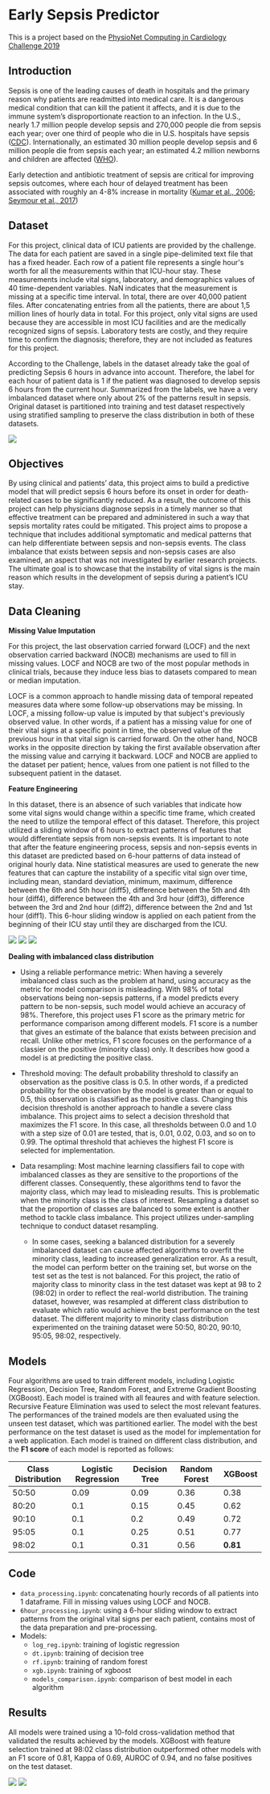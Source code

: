 # Early Sepsis Predictor
This is a project based on the [PhysioNet Computing in Cardiology Challenge 2019](https://physionet.org/content/challenge-2019/1.0.0/)

## Introduction
Sepsis is one of the leading causes of death in hospitals and the primary reason why patients are readmitted into medical care.
It is a dangerous medical condition that can kill the patient it affects, and it is due to the immune system’s disproportionate reaction to an infection.
In the U.S., nearly 1.7 million people develop sepsis and 270,000 people die from sepsis each year; over one third of people who die in U.S.
hospitals have sepsis ([CDC](https://www.cdc.gov/sepsis/datareports/index.html)). Internationally, an estimated 30 million people develop sepsis and 6 million people
die from sepsis each year; an estimated 4.2 million newborns and children are affected ([WHO](https://www.who.int/news-room/fact-sheets/detail/sepsis)).

Early detection and antibiotic treatment of sepsis are critical for improving sepsis outcomes, where each hour of delayed treatment has been associated
with roughly an 4-8% increase in mortality ([Kumar et al., 2006](https://www.ncbi.nlm.nih.gov/pubmed/16625125); [Seymour et al., 2017](https://www.ncbi.nlm.nih.gov/pubmed/28528569))

## Dataset
For this project, clinical data of ICU patients are provided by the challenge. The data for each patient are saved in a single pipe-delimited text file that
has a fixed header. Each row of a patient file represents a single hour's worth for all the measurements within that ICU-hour stay. These measurements include
vital signs, laboratory, and demographics values of 40 time-dependent variables. NaN indicates that the measurement is missing at a specific time interval.
In total, there are over 40,000 patient files. After concatenating entries from all the patients, there are about 1,5 million lines of hourly data in total.
For this project, only vital signs are used because they are accessible in most ICU facilities and are the medically recognized signs of sepsis.
Laboratory tests are costly, and they require time to confirm the diagnosis; therefore, they are not included as features for this project.

According to the Challenge, labels in the dataset already take the goal of predicting Sepsis 6 hours in advance into account. Therefore, the label for each hour
of patient data is 1 if the patient was diagnosed to develop sepsis 6 hours from the current hour. Summarized from the labels, we have a very imbalanced dataset
where only about 2% of the patterns result in sepsis. Original dataset is partitioned into training and test dataset respectively using stratified sampling to preserve
the class distribution in both of these datasets.

![](/images/imbalance.png)

## Objectives
By using clinical and patients’ data, this project aims to build a predictive model that will predict sepsis 6 hours before its onset in order for death-related
cases to be significantly reduced. As a result, the outcome of this project can help physicians diagnose sepsis in a timely manner so that effective treatment
can be prepared and administered in such a way that sepsis mortality rates could be mitigated. This project aims to propose a technique that includes additional
symptomatic and medical patterns that can help differentiate between sepsis and non-sepsis events. The class imbalance that exists between sepsis and non-sepsis
cases are also examined, an aspect that was not investigated by earlier research projects. The ultimate goal is to showcase that the instability of vital signs is
the main reason which results in the development of sepsis during a patient’s ICU stay.

## Data Cleaning

**Missing Value Imputation**

For this project, the last observation carried forward (LOCF) and the next observation carried backward (NOCB) mechanisms are used to fill in missing values.
LOCF and NOCB are two of the most popular methods in clinical trials, because they induce less bias to datasets compared to mean or median imputation.

LOCF is a common approach to handle missing data of temporal repeated measures data where some follow-up observations may be missing. In LOCF, a missing follow-up
value is imputed by that subject's previously observed value. In other words, if a patient has a missing value for one of their vital signs at a specific point
in time, the observed value of the previous hour in that vital sign is carried forward. On the other hand, NOCB works in the opposite direction by taking the first
available observation after the missing value and carrying it backward. LOCF and NOCB are applied to the dataset per patient; hence, values from one patient is
not filled to the subsequent patient in the dataset.

**Feature Engineering**

In this dataset, there is an absence of such variables that indicate how some vital signs would change within a specific time frame, which created the need
to utilize the temporal effect of this dataset. Therefore, this project utilized a sliding window of 6 hours to extract patterns of features that would differentiate
sepsis from non-sepsis events. It is important to note that after the feature engineering process, sepsis and non-sepsis events in this dataset are predicted
based on 6-hour patterns of data instead of original hourly data. Nine statistical measures are used to generate the new features that can capture the instability
of a specific vital sign over time, including mean, standard deviation, minimum, maximum, difference between the 6th and 5th hour (diff5), difference between the 5th
and 4th hour (diff4), difference between the 4th and 3rd hour (diff3), difference between the 3rd and 2nd hour (diff2), difference between the 2nd and 1st hour (diff1).
This 6-hour sliding window is applied on each patient from the beginning of their ICU stay until they are discharged from the ICU.

![](/images/sliding_window1.png)
![](/images/sliding_window2.png)
![](/images/sliding_window3.png)

**Dealing with imbalanced class distribution**

* Using a reliable performance metric: When having a severely imbalanced class such as the problem at hand, using accuracy as the metric for model comparison is
misleading. With 98% of total observations being non-sepsis patterns, if a model predicts every pattern to be non-sepsis, such model would achieve an accuracy
of 98%. Therefore, this project uses F1 score as the primary metric for performance comparison among different models. F1 score is a number that gives an
estimate of the balance that exists between precision and recall. Unlike other metrics, F1 score focuses on the performance of a classier on the
positive (minority class) only. It describes how good a model is at predicting the positive class.

* Threshold moving: The default probability threshold to classify an observation as the positive class is 0.5. In other words, if a predicted probability
for the observation by the model is greater than or equal to 0.5, this observation is classified as the positive class. Changing this decision threshold
is another approach to handle a severe class imbalance. This project aims to select a decision threshold that maximizes the F1 score.
In this case, all thresholds between 0.0 and 1.0 with a step size of 0.01 are tested, that is, 0.01, 0.02, 0.03, and so on to 0.99.
The optimal threshold that achieves the highest F1 score is selected for implementation.

* Data resampling: Most machine learning classifiers fail to cope with imbalanced classes as they are sensitive to the proportions of the different classes.
Consequently, these algorithms tend to favor the majority class, which may lead to misleading results. This is problematic when the minority class is the class
of interest. Resampling a dataset so that the proportion of classes are balanced to some extent is another method to tackle class imbalance. This project utilizes
under-sampling technique to conduct dataset resampling.

    * In some cases, seeking a balanced distribution for a severely imbalanced dataset can cause affected algorithms to overfit the minority class, leading to
    increased generalization error. As a result, the model can perform better on the training set, but worse on the test set as the test is not balanced.
    For this project, the ratio of majority class to minority class in the test dataset was kept at 98 to 2 (98:02) in order to reflect the real-world distribution.
    The training dataset, however, was resampled at different class distribution to evaluate which ratio would achieve the best performance on the test dataset.
    The different majority to minority class distribution experimented on the training dataset were 50:50, 80:20, 90:10, 95:05, 98:02, respectively.

## Models
Four algorithms are used to train different models, including Logistic Regression, Decision Tree, Random Forest, and Extreme Gradient Boosting (XGBoost). Each model is
trained with all feaures and with feature selection. Recursive Feature Elimination was used to select the most relevant features. The performances of the trained
models are then evaluated using the unseen test dataset, which was partitioned earlier. The model with the best performance on the test dataset is used as the model
for implementation for a web application. Each model is trained on different class distribution, and the **F1 score** of each model is reported as follows:

Class Distribution | Logistic Regression | Decision Tree | Random Forest | XGBoost
------------------ | ------------------- | ------------- | ------------- | -------
50:50 | 0.09 | 0.09 | 0.36 | 0.38
80:20 | 0.1 | 0.15 | 0.45 | 0.62
90:10 | 0.1 | 0.2 | 0.49 | 0.72
95:05 | 0.1 | 0.25 | 0.51 | 0.77
98:02 | 0.1 | 0.31 | 0.56 | **0.81**

## Code
* `data_processing.ipynb`: concatenating hourly records of all patients into 1 dataframe. Fill in missing values using LOCF and NOCB.
* `6hour_processing.ipynb`: using a 6-hour sliding window to extract patterns from the original vital signs per each patient, contains most of the data preparation and pre-processing.
* Models:
    * `log_reg.ipynb`: training of logistic regression
    * `dt.ipynb`: training of decision tree
    * `rf.ipynb`: training of random forest
    * `xgb.ipynb`: training of xgboost
    * `models_comparison.ipynb`: comparison of best model in each algorithm

## Results
All models were trained using a 10-fold cross-validation method that validated the results achieved by the models.
XGBoost with feature selection trained at 98:02 class distribution outperformed other models with an F1 score of 0.81, Kappa of 0.69,
AUROC of 0.94, and no false positives on the test dataset.

![](/images/f1_comparison.png)
![](/images/multiple_roc_curve.png)
